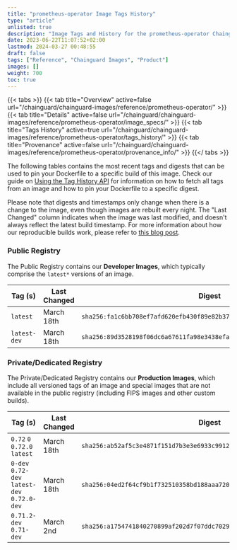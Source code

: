 ```yaml
---
title: "prometheus-operator Image Tags History"
type: "article"
unlisted: true
description: "Image Tags and History for the prometheus-operator Chainguard Image"
date: 2023-06-22T11:07:52+02:00
lastmod: 2024-03-27 00:48:55
draft: false
tags: ["Reference", "Chainguard Images", "Product"]
images: []
weight: 700
toc: true
---
```


{{< tabs >}}
{{< tab title="Overview" active=false url="/chainguard/chainguard-images/reference/prometheus-operator/" >}}
{{< tab title="Details" active=false url="/chainguard/chainguard-images/reference/prometheus-operator/image_specs/" >}}
{{< tab title="Tags History" active=true url="/chainguard/chainguard-images/reference/prometheus-operator/tags_history/" >}}
{{< tab title="Provenance" active=false url="/chainguard/chainguard-images/reference/prometheus-operator/provenance_info/" >}}
{{</ tabs >}}

The following tables contains the most recent tags and digests that can be used to pin your Dockerfile to a specific build of this image. Check our guide on [Using the Tag History API](/chainguard/chainguard-images/using-the-tag-history-api/) for information on how to fetch all tags from an image and how to pin your Dockerfile to a specific digest.

Please note that digests and timestamps only change when there is a change to the image, even though images are rebuilt every night. The "Last Changed" column indicates when the image was last modified, and doesn't always reflect the latest build timestamp. For more information about how our reproducible builds work, please refer to [this blog post](https://www.chainguard.dev/unchained/reproducing-chainguards-reproducible-image-builds).

### Public Registry
The Public Registry contains our **Developer Images**, which typically comprise the `latest*` versions of an image.

| Tag (s)       | Last Changed | Digest                                                                    |
|---------------|--------------|---------------------------------------------------------------------------|
|  `latest`     | March 18th   | `sha256:fa1c6bb708ef7afd620efb430f89e82b371833ab8787f650a26c220c4ed653da` |
|  `latest-dev` | March 18th   | `sha256:89d3528198f06dc6a67611fa98e3438efa05af84efec25eba7b033f91cc1da61` |


### Private/Dedicated Registry
The Private/Dedicated Registry contains our **Production Images**, which include all versioned tags of an image and special images that are not available in the public registry (including FIPS images and other custom builds).

| Tag (s)                                       | Last Changed | Digest                                                                    |
|-----------------------------------------------|--------------|---------------------------------------------------------------------------|
|  `0.72` `0` `0.72.0` `latest`                 | March 18th   | `sha256:ab52af5c3e4871f151d7b3e3e6933c99121e39431ae0465820c320b51cf60d95` |
|  `0-dev` `0.72-dev` `latest-dev` `0.72.0-dev` | March 18th   | `sha256:04ed2f64cf9b1f732510358bd188aaa72025514683cc43d5ad9588c2c2c62207` |
|  `0.71.2-dev` `0.71-dev`                      | March 2nd    | `sha256:a1754741840270899af202d7f07ddc7029014f876c074bfdb4e94fd64a61bf90` |

